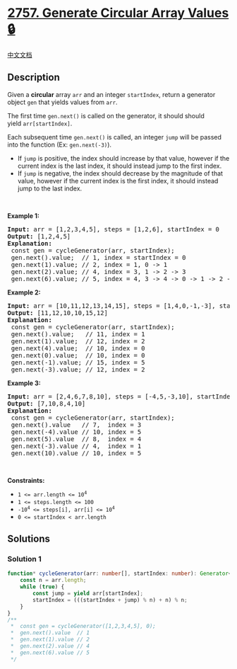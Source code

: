 # [2757. Generate Circular Array Values 🔒](https://leetcode.com/problems/generate-circular-array-values)

[中文文档](/solution/2700-2799/2757.Generate%20Circular%20Array%20Values/README.md)

<!-- tags: -->

<!-- difficulty:Medium -->

## Description

<p>Given a <strong>circular</strong> array <code>arr</code> and an integer&nbsp;<code>startIndex</code>, return a generator object&nbsp;<code>gen</code> that yields values from <code>arr</code>.</p>

<p>The first time <code>gen.next()</code> is called on the generator, it should should yield&nbsp;<code>arr[startIndex]</code>.</p>

<p>Each subsequent time&nbsp;<code>gen.next()</code>&nbsp;is called, an integer <code>jump</code>&nbsp;will be passed into the function (Ex: <code>gen.next(-3)</code>).</p>

<ul>
	<li>If&nbsp;<code>jump</code>&nbsp;is positive, the index should increase by that value, however if the current index is the last index, it should instead jump to the first index.</li>
	<li>If&nbsp;<code>jump</code>&nbsp;is negative, the index should decrease&nbsp;by the magnitude of that value, however if the current index is the first index, it should instead jump to the last&nbsp;index.</li>
</ul>

<p>&nbsp;</p>
<p><strong class="example">Example 1:</strong></p>

<pre>
<strong>Input:</strong> arr = [1,2,3,4,5], steps = [1,2,6], startIndex = 0
<strong>Output:</strong> [1,2,4,5]
<strong>Explanation:</strong> &nbsp;
&nbsp;const gen = cycleGenerator(arr, startIndex);
&nbsp;gen.next().value; &nbsp;// 1, index = startIndex = 0
&nbsp;gen.next(1).value; // 2, index = 1, 0 -&gt; 1
&nbsp;gen.next(2).value; // 4, index = 3, 1 -&gt; 2 -&gt; 3
&nbsp;gen.next(6).value; // 5, index = 4, 3 -&gt; 4 -&gt; 0 -&gt; 1 -&gt; 2 -&gt; 3 -&gt; 4
</pre>

<p><strong class="example">Example 2:</strong></p>

<pre>
<strong>Input:</strong> arr = [10,11,12,13,14,15], steps = [1,4,0,-1,-3], startIndex = 1
<strong>Output:</strong> [11,12,10,10,15,12]
<strong>Explanation:</strong> 
&nbsp;const gen = cycleGenerator(arr, startIndex);
&nbsp;gen.next().value; &nbsp; // 11, index = 1
&nbsp;gen.next(1).value;  // 12, index = 2
&nbsp;gen.next(4).value;  // 10, index = 0
&nbsp;gen.next(0).value;  // 10, index = 0
&nbsp;gen.next(-1).value; // 15, index = 5
&nbsp;gen.next(-3).value; // 12, index = 2
</pre>

<p><strong class="example">Example 3:</strong></p>

<pre>
<strong>Input:</strong> arr = [2,4,6,7,8,10], steps = [-4,5,-3,10], startIndex = 3
<strong>Output:</strong> [7,10,8,4,10]
<strong>Explanation:</strong> &nbsp;
&nbsp;const gen = cycleGenerator(arr, startIndex);
&nbsp;gen.next().value &nbsp; // 7,  index = 3
&nbsp;gen.next(-4).value // 10, index = 5
&nbsp;gen.next(5).value  // 8,  index = 4
&nbsp;gen.next(-3).value // 4,  index = 1 &nbsp;
&nbsp;gen.next(10).value // 10, index = 5
</pre>

<p>&nbsp;</p>
<p><strong>Constraints:</strong></p>

<ul>
	<li><code>1 &lt;= arr.length &lt;= 10<sup>4</sup></code></li>
	<li><code>1 &lt;= steps.length &lt;= 100</code></li>
	<li><code>-10<sup>4</sup>&nbsp;&lt;= steps[i],&nbsp;arr[i] &lt;= 10<sup>4</sup></code></li>
	<li><code>0 &lt;= startIndex &lt;&nbsp;arr.length</code></li>
</ul>

## Solutions

### Solution 1

<!-- tabs:start -->

```ts
function* cycleGenerator(arr: number[], startIndex: number): Generator<number, void, number> {
    const n = arr.length;
    while (true) {
        const jump = yield arr[startIndex];
        startIndex = (((startIndex + jump) % n) + n) % n;
    }
}
/**
 *  const gen = cycleGenerator([1,2,3,4,5], 0);
 *  gen.next().value  // 1
 *  gen.next(1).value // 2
 *  gen.next(2).value // 4
 *  gen.next(6).value // 5
 */
```

<!-- tabs:end -->

<!-- end -->
